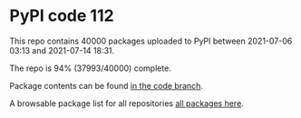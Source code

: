 # PyPI code 112

This repo contains 40000 packages uploaded to PyPI between 
2021-07-06 03:13 and 2021-07-14 18:31.

The repo is 94% (37993/40000) complete.

Package contents can be found [in the code branch](https://github.com/pypi-data/pypi-mirror-112/tree/code/packages).

A browsable package list for all repositories [all packages here](https://pypi-data.github.io/website/repositories/pypi-mirror-112).


